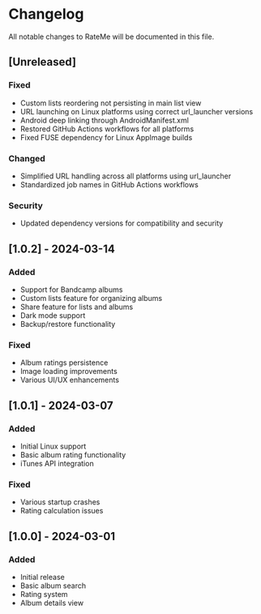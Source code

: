# Changelog
All notable changes to RateMe will be documented in this file.

## [Unreleased]
### Fixed
- Custom lists reordering not persisting in main list view
- URL launching on Linux platforms using correct url_launcher versions
- Android deep linking through AndroidManifest.xml
- Restored GitHub Actions workflows for all platforms
- Fixed FUSE dependency for Linux AppImage builds

### Changed
- Simplified URL handling across all platforms using url_launcher
- Standardized job names in GitHub Actions workflows

### Security
- Updated dependency versions for compatibility and security

## [1.0.2] - 2024-03-14
### Added
- Support for Bandcamp albums
- Custom lists feature for organizing albums
- Share feature for lists and albums
- Dark mode support
- Backup/restore functionality

### Fixed
- Album ratings persistence
- Image loading improvements
- Various UI/UX enhancements

## [1.0.1] - 2024-03-07
### Added
- Initial Linux support
- Basic album rating functionality
- iTunes API integration

### Fixed
- Various startup crashes
- Rating calculation issues

## [1.0.0] - 2024-03-01
### Added
- Initial release
- Basic album search
- Rating system
- Album details view
